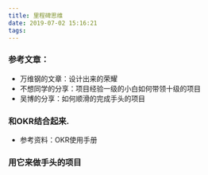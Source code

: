```yaml
---
title: 里程碑思维
date: 2019-07-02 15:16:21
tags:
---
```


### 参考文章：
* 万维钢的文章：设计出来的荣耀
* 不想同学的分享：项目经验一级的小白如何带领十级的项目
* 吴博的分享：如何顺滑的完成手头的项目

### 和OKR结合起来.
* 参考资料：OKR使用手册

### 用它来做手头的项目
